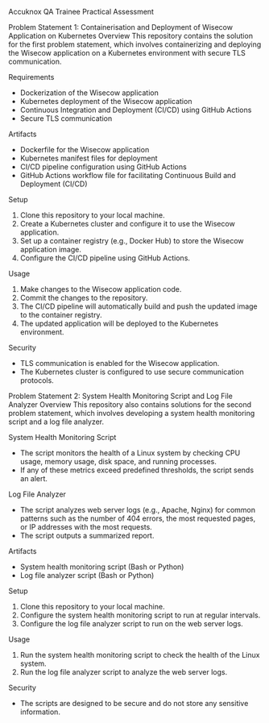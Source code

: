 Accuknox QA Trainee Practical Assessment

Problem Statement 1: Containerisation and Deployment of Wisecow Application on Kubernetes
Overview
This repository contains the solution for the first problem statement, which involves containerizing and deploying the Wisecow application on a Kubernetes environment with secure TLS communication.

Requirements
- Dockerization of the Wisecow application
- Kubernetes deployment of the Wisecow application
- Continuous Integration and Deployment (CI/CD) using GitHub Actions
- Secure TLS communication

Artifacts
- Dockerfile for the Wisecow application
- Kubernetes manifest files for deployment
- CI/CD pipeline configuration using GitHub Actions
- GitHub Actions workflow file for facilitating Continuous Build and Deployment (CI/CD)

Setup
1. Clone this repository to your local machine.
2. Create a Kubernetes cluster and configure it to use the Wisecow application.
3. Set up a container registry (e.g., Docker Hub) to store the Wisecow application image.
4. Configure the CI/CD pipeline using GitHub Actions.

Usage
1. Make changes to the Wisecow application code.
2. Commit the changes to the repository.
3. The CI/CD pipeline will automatically build and push the updated image to the container registry.
4. The updated application will be deployed to the Kubernetes environment.

Security
- TLS communication is enabled for the Wisecow application.
- The Kubernetes cluster is configured to use secure communication protocols.

Problem Statement 2: System Health Monitoring Script and Log File Analyzer
Overview
This repository also contains solutions for the second problem statement, which involves developing a system health monitoring script and a log file analyzer.

System Health Monitoring Script
- The script monitors the health of a Linux system by checking CPU usage, memory usage, disk space, and running processes.
- If any of these metrics exceed predefined thresholds, the script sends an alert.

Log File Analyzer
- The script analyzes web server logs (e.g., Apache, Nginx) for common patterns such as the number of 404 errors, the most requested pages, or IP addresses with the most requests.
- The script outputs a summarized report.

Artifacts
- System health monitoring script (Bash or Python)
- Log file analyzer script (Bash or Python)

Setup
1. Clone this repository to your local machine.
2. Configure the system health monitoring script to run at regular intervals.
3. Configure the log file analyzer script to run on the web server logs.

Usage
1. Run the system health monitoring script to check the health of the Linux system.
2. Run the log file analyzer script to analyze the web server logs.

Security
- The scripts are designed to be secure and do not store any sensitive information.
